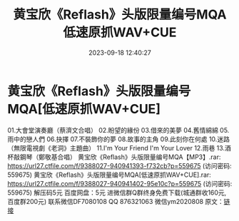 ﻿---
title: 黄宝欣《Reflash》头版限量编号MQA低速原抓WAV+CUE
date: 2023-09-18 12:40:27
categories: 新碟专辑、稀有等精品
tags: 华语中文
---
# 黄宝欣《Reflash》头版限量编号MQA[低速原抓WAV+CUE]

01.大會堂演奏廳（蔡濟文合唱）
02.盼望的緣份
03.借來的美夢
04.舊情綿綿
05.雨中的戀人們
06.抉擇
07.不裝飾你的夢
08.故事的主角
09.此刻你在何處
10.迷路（無限電視劇《老洞》主題曲）
11.I'm Your Friend I'm Your Lover
12.雨巷
13.酒杯敲鋼琴（鄭敬基合唱）
黄宝欣《Reflash》头版限量编号MQA【MP3】.rar: https://url27.ctfile.com/f/9388027-940941393-f732cb?p=559675
(访问密码: 559675)
黄宝欣《Reflash》头版限量编号MQA[低速原抓WAV+CUE].rar: https://url27.ctfile.com/f/9388027-940941402-95e10c?p=559675
(访问密码: 559675)
解压码5元
百度网盘：5元
进微信群Q群终身免费下载(城通群收160元,百度群200元)
联系微信DF7080108 QQ 876321063
微信ym2020808
原文：[链接](https://blog.sina.com.cn/s/blog_1647c7e76010313gv.html)